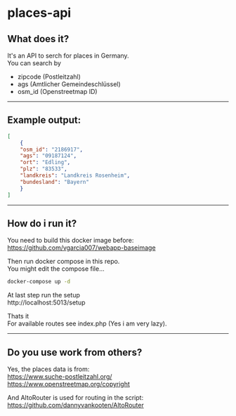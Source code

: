 # places-api

## What does it?

It's an API to serch for places in Germany.  
You can search by  
- zipcode (Postleitzahl)  
- ags (Amtlicher Gemeindeschlüssel)
- osm_id (Openstreetmap ID)

---
## Example output:

```json
[
    {
    "osm_id": "2186917",
    "ags": "09187124",
    "ort": "Edling",
    "plz": "83533",
    "landkreis": "Landkreis Rosenheim",
    "bundesland": "Bayern"
    }
]
```
---
## How do i run it?

You need to build this docker image before:  
https://github.com/vgarcia007/webapp-baseimage

Then run docker compose  in this repo.  
You might edit the compose file...

```bash
docker-compose up -d
```

At last step run the setup  
http://localhost:5013/setup

Thats it  
For available routes see index.php (Yes i am very lazy).


---
## Do you use work from others? 

Yes, the places data is from:  
https://www.suche-postleitzahl.org/  
https://www.openstreetmap.org/copyright

And AltoRouter is used for routing in the script: 
https://github.com/dannyvankooten/AltoRouter
